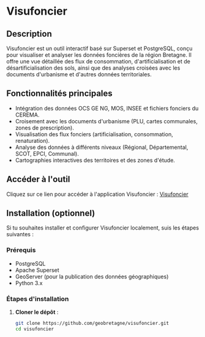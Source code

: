 # Visufoncier

## Description
Visufoncier est un outil interactif basé sur Superset et PostgreSQL, conçu pour visualiser et analyser les données foncières de la région Bretagne. Il offre une vue détaillée des flux de consommation, d'artificialisation et de désartificialisation des sols, ainsi que des analyses croisées avec les documents d'urbanisme et d'autres données territoriales.

## Fonctionnalités principales
- Intégration des données OCS GE NG, MOS, INSEE et fichiers fonciers du CEREMA.
- Croisement avec les documents d'urbanisme (PLU, cartes communales, zones de prescription).
- Visualisation des flux fonciers (artificialisation, consommation, renaturation).
- Analyse des données à différents niveaux (Régional, Départemental, SCOT, EPCI, Communal).
- Cartographies interactives des territoires et des zones d'étude.

## Accéder à l'outil
Cliquez sur ce lien pour accéder à l'application Visufoncier : [Visufoncier](https://geobretagne.fr/app/visufoncier)

## Installation (optionnel)
Si tu souhaites installer et configurer Visufoncier localement, suis les étapes suivantes :

### Prérequis
- PostgreSQL
- Apache Superset
- GeoServer (pour la publication des données géographiques)
- Python 3.x

### Étapes d'installation
1. **Cloner le dépôt** :
   ```bash
   git clone https://github.com/geobretagne/visufoncier.git
   cd visufoncier

